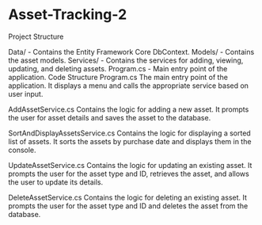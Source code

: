 # Asset-Tracking-2

Project Structure

Data/ - Contains the Entity Framework Core DbContext.
Models/ - Contains the asset models.
Services/ - Contains the services for adding, viewing, updating, and deleting assets.
Program.cs - Main entry point of the application.
Code Structure
Program.cs
The main entry point of the application. It displays a menu and calls the appropriate service based on user input.

AddAssetService.cs
Contains the logic for adding a new asset. It prompts the user for asset details and saves the asset to the database.

SortAndDisplayAssetsService.cs
Contains the logic for displaying a sorted list of assets. It sorts the assets by purchase date and displays them in the console.

UpdateAssetService.cs
Contains the logic for updating an existing asset. It prompts the user for the asset type and ID, retrieves the asset, and allows the user to update its details.

DeleteAssetService.cs
Contains the logic for deleting an existing asset. It prompts the user for the asset type and ID and deletes the asset from the database.

